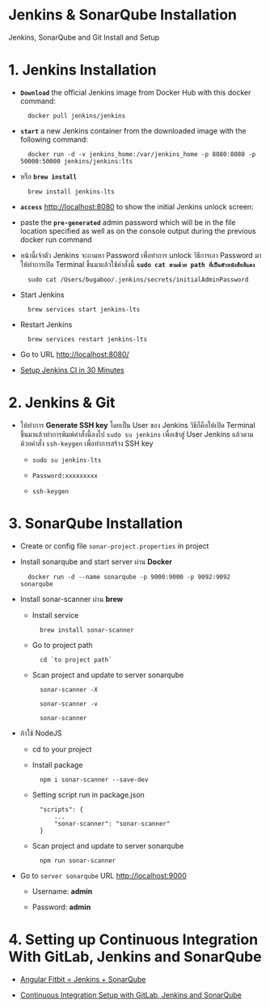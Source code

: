 # Jenkins & SonarQube Installation

Jenkins, SonarQube and Git Install and Setup

# 1. Jenkins Installation

- <b>`Download`</b> the official Jenkins image from Docker Hub with this docker command:

  		docker pull jenkins/jenkins

- <b>`start`</b> a new Jenkins container from the downloaded image with the following command:
  
   		docker run -d -v jenkins_home:/var/jenkins_home -p 8080:8080 -p 50000:50000 jenkins/jenkins:lts

- หรือ <b>`brew install`</b>

		brew install jenkins-lts

- <b>`access`</b> [http://localhost:8080](http://localhost:8080) to show the initial Jenkins unlock screen:

- paste the <b>`pre-generated`</b> admin password which will be in the file location specified as well as on the console output during the previous docker run command

- หน้านี้เจ้าตัว Jenkins จะถามหา Password เพื่อทำการ unlock วิธีการเอา Password มาให้ทำการเปิด Terminal ขึ้นมาแล้วใช้คำสั่งนี้
<b>`sudo cat ตามด้วย path ที่เป็นตัวหนังสือสีแดง`</b>

		sudo cat /Users/bugaboo/.jenkins/secrets/initialAdminPassword

- Start Jenkins

		brew services start jenkins-lts

- Restart Jenkins

		brew services restart jenkins-lts

- Go to URL [http://localhost:8080/](http://localhost:8080/)

- [Setup Jenkins CI in 30 Minutes](https://mydeveloperplanet.com/2019/01/30/setup-jenkins-ci-in-30-minutes/)

# 2. Jenkins & Git

- ให้ทำการ <b>Generate SSH key</b> โดยเป็น User ของ Jenkins วิธีก็คือให้เปิด Terminal ขึ้นมาแล้วทำการพิมพ์คำสั่งนี้ลงไป `sudo su jenkins` เพื่อเข้าสู่ User Jenkins แล้วตามด้วยคำสั่ง `ssh-keygen` เพื่อทำการสร้าง SSH key

	- `sudo su jenkins-lts`

	- `Password:xxxxxxxxx`

	- `ssh-keygen`


# 3. SonarQube Installation

- Create or config file `sonar-project.properties` in project

- Install sonarqube and start server ผ่าน <b>Docker</b>

		docker run -d --name sonarqube -p 9000:9000 -p 9092:9092 sonarqube

- Install sonar-scanner ผ่าน <b>brew</b>

	- Install service

			brew install sonar-scanner

	- Go to project path

			cd `to project path`

	- Scan project and update to server sonarqube

			sonar-scanner -X

			sonar-scanner -v

			sonar-scanner

- ถ้าใช้ NodeJS

	- cd to your project

	- Install package

			npm i sonar-scanner --save-dev

	- Setting script run in package.json

			"scripts": {
				...
				"sonar-scanner": "sonar-scanner"
			}

	- Scan project and update to server sonarqube

			npm run sonar-scanner

- Go to `server sonarqube` URL [http://localhost:9000](http://localhost:9000)

	- Username: <b>admin</b>

	- Password: <b>admin</b>


# 4. Setting up Continuous Integration With GitLab, Jenkins and SonarQube

- [Angular Fitbit = Jenkins + SonarQube](https://medium.com/polyglots-blog/angular-fitbit-jenkins-sonarqube-829cc6201469)

- [Continuous Integration Setup with GitLab, Jenkins and SonarQube](https://linuxhandbook.com/ci-with-gitlab-jenkins-and-sonarqube/)